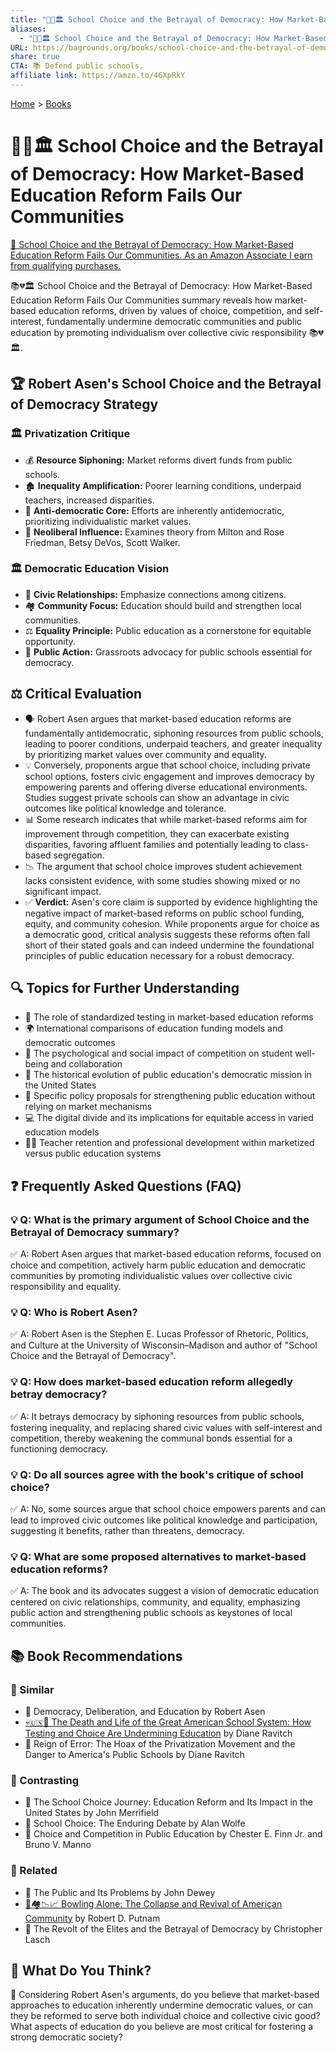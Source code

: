 ```yaml
---
title: "🏫💔🏛️ School Choice and the Betrayal of Democracy: How Market-Based Education Reform Fails Our Communities"
aliases:
  - "🏫💔🏛️ School Choice and the Betrayal of Democracy: How Market-Based Education Reform Fails Our Communities"
URL: https://bagrounds.org/books/school-choice-and-the-betrayal-of-democracy-how-market-based-education-reform-fails-our-communities
share: true
CTA: 📚 Defend public schools.
affiliate link: https://amzn.to/46XpRkY
---
```

[Home](../index.md) > [Books](./index.md)  
# 🏫💔🏛️ School Choice and the Betrayal of Democracy: How Market-Based Education Reform Fails Our Communities  
[🛒 School Choice and the Betrayal of Democracy: How Market-Based Education Reform Fails Our Communities. As an Amazon Associate I earn from qualifying purchases.](https://amzn.to/46XpRkY)  
  
📚💔🏛️ School Choice and the Betrayal of Democracy: How Market-Based Education Reform Fails Our Communities summary reveals how market-based education reforms, driven by values of choice, competition, and self-interest, fundamentally undermine democratic communities and public education by promoting individualism over collective civic responsibility 📚💔🏛️.  
  
## 🏆 Robert Asen's School Choice and the Betrayal of Democracy Strategy  
  
### 🏛️ Privatization Critique  
* 💰 **Resource Siphoning:** Market reforms divert funds from public schools.  
* 🏚️ **Inequality Amplification:** Poorer learning conditions, underpaid teachers, increased disparities.  
* 🚫 **Anti-democratic Core:** Efforts are inherently antidemocratic, prioritizing individualistic market values.  
* 💼 **Neoliberal Influence:** Examines theory from Milton and Rose Friedman, Betsy DeVos, Scott Walker.  
  
### 🏛️ Democratic Education Vision  
* 🤝 **Civic Relationships:** Emphasize connections among citizens.  
* 🏘️ **Community Focus:** Education should build and strengthen local communities.  
* ⚖️ **Equality Principle:** Public education as a cornerstone for equitable opportunity.  
* 📣 **Public Action:** Grassroots advocacy for public schools essential for democracy.  
  
## ⚖️ Critical Evaluation  
  
* 🗣️ Robert Asen argues that market-based education reforms are fundamentally antidemocratic, siphoning resources from public schools, leading to poorer conditions, underpaid teachers, and greater inequality by prioritizing market values over community and equality.  
* 💡 Conversely, proponents argue that school choice, including private school options, fosters civic engagement and improves democracy by empowering parents and offering diverse educational environments. Studies suggest private schools can show an advantage in civic outcomes like political knowledge and tolerance.  
* 📊 Some research indicates that while market-based reforms aim for improvement through competition, they can exacerbate existing disparities, favoring affluent families and potentially leading to class-based segregation.  
* 📉 The argument that school choice improves student achievement lacks consistent evidence, with some studies showing mixed or no significant impact.  
* ✅ **Verdict:** Asen's core claim is supported by evidence highlighting the negative impact of market-based reforms on public school funding, equity, and community cohesion. While proponents argue for choice as a democratic good, critical analysis suggests these reforms often fall short of their stated goals and can indeed undermine the foundational principles of public education necessary for a robust democracy.  
  
## 🔍 Topics for Further Understanding  
  
* 🧪 The role of standardized testing in market-based education reforms  
* 🌍 International comparisons of education funding models and democratic outcomes  
* 🧠 The psychological and social impact of competition on student well-being and collaboration  
* 📜 The historical evolution of public education's democratic mission in the United States  
* 📝 Specific policy proposals for strengthening public education without relying on market mechanisms  
* 💻 The digital divide and its implications for equitable access in varied education models  
* 👩‍🏫 Teacher retention and professional development within marketized versus public education systems  
  
## ❓ Frequently Asked Questions (FAQ)  
  
### 💡 Q: What is the primary argument of School Choice and the Betrayal of Democracy summary?  
✅ A: Robert Asen argues that market-based education reforms, focused on choice and competition, actively harm public education and democratic communities by promoting individualistic values over collective civic responsibility and equality.  
  
### 💡 Q: Who is Robert Asen?  
✅ A: Robert Asen is the Stephen E. Lucas Professor of Rhetoric, Politics, and Culture at the University of Wisconsin–Madison and author of "School Choice and the Betrayal of Democracy".  
  
### 💡 Q: How does market-based education reform allegedly betray democracy?  
✅ A: It betrays democracy by siphoning resources from public schools, fostering inequality, and replacing shared civic values with self-interest and competition, thereby weakening the communal bonds essential for a functioning democracy.  
  
### 💡 Q: Do all sources agree with the book's critique of school choice?  
✅ A: No, some sources argue that school choice empowers parents and can lead to improved civic outcomes like political knowledge and participation, suggesting it benefits, rather than threatens, democracy.  
  
### 💡 Q: What are some proposed alternatives to market-based education reforms?  
✅ A: The book and its advocates suggest a vision of democratic education centered on civic relationships, community, and equality, emphasizing public action and strengthening public schools as keystones of local communities.  
  
## 📚 Book Recommendations  
  
### 📖 Similar  
* 📖 Democracy, Deliberation, and Education by Robert Asen  
* [💀🇺🇸🏫 The Death and Life of the Great American School System: How Testing and Choice Are Undermining Education](./the-death-and-life-of-the-great-american-school-system-how-testing-and-choice-are-undermining-education.md) by Diane Ravitch  
* 📖 Reign of Error: The Hoax of the Privatization Movement and the Danger to America's Public Schools by Diane Ravitch  
  
### 📖 Contrasting  
* 📖 The School Choice Journey: Education Reform and Its Impact in the United States by John Merrifield  
* 📖 School Choice: The Enduring Debate by Alan Wolfe  
* 📖 Choice and Competition in Public Education by Chester E. Finn Jr. and Bruno V. Manno  
  
### 📖 Related  
* 📖 The Public and Its Problems by John Dewey  
* [🎳🏘️📉📈 Bowling Alone: The Collapse and Revival of American Community](./bowling-alone.md) by Robert D. Putnam  
* 📖 The Revolt of the Elites and the Betrayal of Democracy by Christopher Lasch  
  
## 🫵 What Do You Think?  
  
🤔 Considering Robert Asen's arguments, do you believe that market-based approaches to education inherently undermine democratic values, or can they be reformed to serve both individual choice and collective civic good? What aspects of education do you believe are most critical for fostering a strong democratic society?